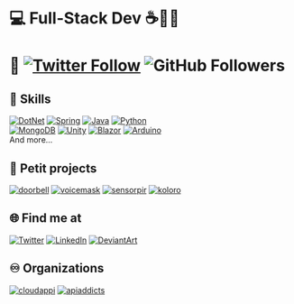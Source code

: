 # 💻 Full-Stack Dev ☕🐍🍩
# 👋 [![Twitter Follow](https://img.shields.io/twitter/follow/d4nijerez?style=social)](https://twitter.com/d4nijerez) ![GitHub Followers](https://img.shields.io/github/followers/danijerez?style=social)

## 🎨 Skills
[![DotNet](https://img.shields.io/badge/dotnet-5C2D91?style=for-the-badge&logo=csharp&logoColor=white)](https://docs.microsoft.com/es-es/aspnet/core/)
[![Spring](https://img.shields.io/badge/Spring-6DB33F?style=for-the-badge&logo=spring&logoColor=white)](https://spring.io/)
[![Java](https://img.shields.io/badge/Java-ED8B00?style=for-the-badge&logo=java&logoColor=white)](https://www.java.com/es/)
[![Python](https://img.shields.io/badge/Python-3776AB?style=for-the-badge&logo=python&logoColor=white)](https://www.python.org/)
</br>
[![MongoDB](https://img.shields.io/badge/Mongo-4EA94B?style=for-the-badge&logo=mongodb&logoColor=white)](https://www.mongodb.com/)
[![Unity](https://img.shields.io/badge/Unity-100000?style=for-the-badge&logo=unity&logoColor=white)](https://unity.com/)
[![Blazor](https://img.shields.io/badge/Blazor-5C2D91?style=for-the-badge&logo=blazor&logoColor=white)](https://dotnet.microsoft.com/apps/aspnet/web-apps/blazor)
[![Arduino](https://img.shields.io/badge/Arduino-008184?style=for-the-badge&logo=arduino&logoColor=white)](https://www.arduino.cc/en/software)
</br>
And more...

## 🚧 Petit projects
[![doorbell](https://img.shields.io/badge/🔔_doorbell-purple?style=for-the-badge)](https://github.com/danijerez/doorbell_alexa)
[![voicemask](https://img.shields.io/badge/😷_voicemask-5C2D91?style=for-the-badge)](https://github.com/danijerez/voicemask)
[![sensorpir](https://img.shields.io/badge/🎅_sensor_pir-3776AB?style=for-the-badge)](https://github.com/danijerez/sensorpir_alexa)
[![koloro](https://img.shields.io/badge/🎨_koloro-grey?style=for-the-badge)](https://danijerez.github.io/koloro)




## 🌐 Find me at
[![Twitter](https://img.shields.io/badge/@d4nijerez-1DA1F2?style=for-the-badge&logo=twitter&logoColor=white&labelColor=101010)](https://twitter.com/d4nijerez)
[![LinkedIn](https://img.shields.io/badge/Daniel_Jerez-0077B5?style=for-the-badge&logo=linkedin&logoColor=white&labelColor=101010)](https://www.linkedin.com/in/daniel-jerez-garrido-886191b2/)
[![DeviantArt](https://img.shields.io/badge/d4nijerez-00e59b?style=for-the-badge&logo=DeviantArt&logoColor=00e59b&labelColor=101010)](https://www.deviantart.com/d4nijerez)

## ♾️ Organizations
[![cloudappi](https://img.shields.io/badge/☁️_cloudappi-white?style=for-the-badge&labelColor=white)](https://www.cloudappi.net/)
[![apiaddicts](https://img.shields.io/badge/⚙️_apiaddicts-bf1835?style=for-the-badge&labelColor=101010)](https://apiaddicts.org/)
